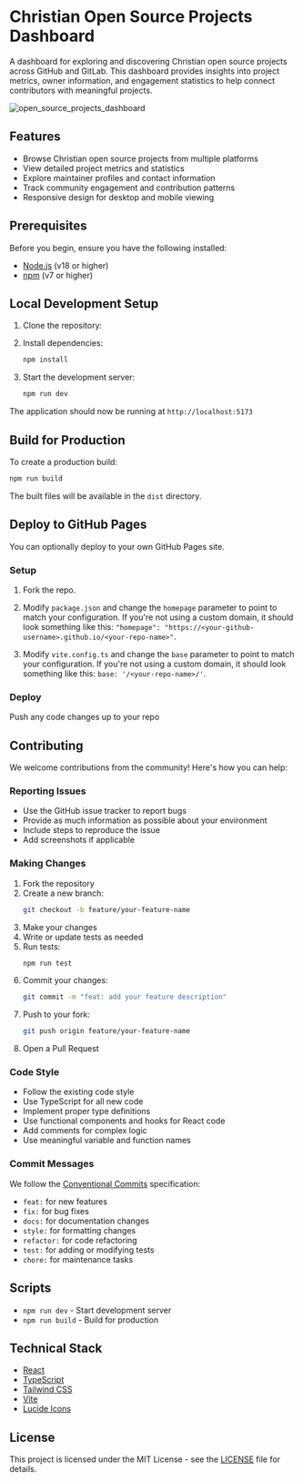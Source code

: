 # Christian Open Source Projects Dashboard

A dashboard for exploring and discovering Christian open source projects across GitHub and GitLab. This dashboard provides insights into project metrics, owner information, and engagement statistics to help connect contributors with meaningful projects.

![open_source_projects_dashboard](https://github.com/user-attachments/assets/76b82609-345b-4dc2-baa1-42b201f01752)


## Features

- Browse Christian open source projects from multiple platforms
- View detailed project metrics and statistics
- Explore maintainer profiles and contact information
- Track community engagement and contribution patterns
- Responsive design for desktop and mobile viewing

## Prerequisites

Before you begin, ensure you have the following installed:
- [Node.js](https://nodejs.org/) (v18 or higher)
- [npm](https://www.npmjs.com/) (v7 or higher)

## Local Development Setup

1. Clone the repository:

2. Install dependencies:
    ```bash
    npm install
    ```

3. Start the development server:
    ```bash
    npm run dev
    ```

The application should now be running at `http://localhost:5173`

## Build for Production

To create a production build:

```bash
npm run build
```

The built files will be available in the `dist` directory.

## Deploy to GitHub Pages

You can optionally deploy to your own GitHub Pages site.

### Setup

1. Fork the repo.

2. Modify `package.json` and change the `homepage` parameter to point to match your configuration. If you're not using a custom domain, it should look something like this: `"homepage": "https://<your-github-username>.github.io/<your-repo-name>"`.

3. Modify `vite.config.ts` and change the `base` parameter to point to match your configuration. If you're not using a custom domain, it should look something like this: `base: '/<your-repo-name>/'`.

### Deploy

Push any code changes up to your repo

## Contributing

We welcome contributions from the community! Here's how you can help:

### Reporting Issues

- Use the GitHub issue tracker to report bugs
- Provide as much information as possible about your environment
- Include steps to reproduce the issue
- Add screenshots if applicable

### Making Changes

1. Fork the repository
2. Create a new branch:
    ```bash
    git checkout -b feature/your-feature-name
    ```
3. Make your changes
4. Write or update tests as needed
5. Run tests:
    ```bash
    npm run test
    ```
6. Commit your changes:
    ```bash
    git commit -m "feat: add your feature description"
    ```
7. Push to your fork:
    ```bash
    git push origin feature/your-feature-name
    ```
8. Open a Pull Request

### Code Style

- Follow the existing code style
- Use TypeScript for all new code
- Implement proper type definitions
- Use functional components and hooks for React code
- Add comments for complex logic
- Use meaningful variable and function names

### Commit Messages

We follow the [Conventional Commits](https://www.conventionalcommits.org/) specification:

- `feat:` for new features
- `fix:` for bug fixes
- `docs:` for documentation changes
- `style:` for formatting changes
- `refactor:` for code refactoring
- `test:` for adding or modifying tests
- `chore:` for maintenance tasks

## Scripts

- `npm run dev` - Start development server
- `npm run build` - Build for production

## Technical Stack

- [React](https://reactjs.org/)
- [TypeScript](https://www.typescriptlang.org/)
- [Tailwind CSS](https://tailwindcss.com/)
- [Vite](https://vitejs.dev/)
- [Lucide Icons](https://lucide.dev/)

## License

This project is licensed under the MIT License - see the [LICENSE](./LICENSE) file for details.
